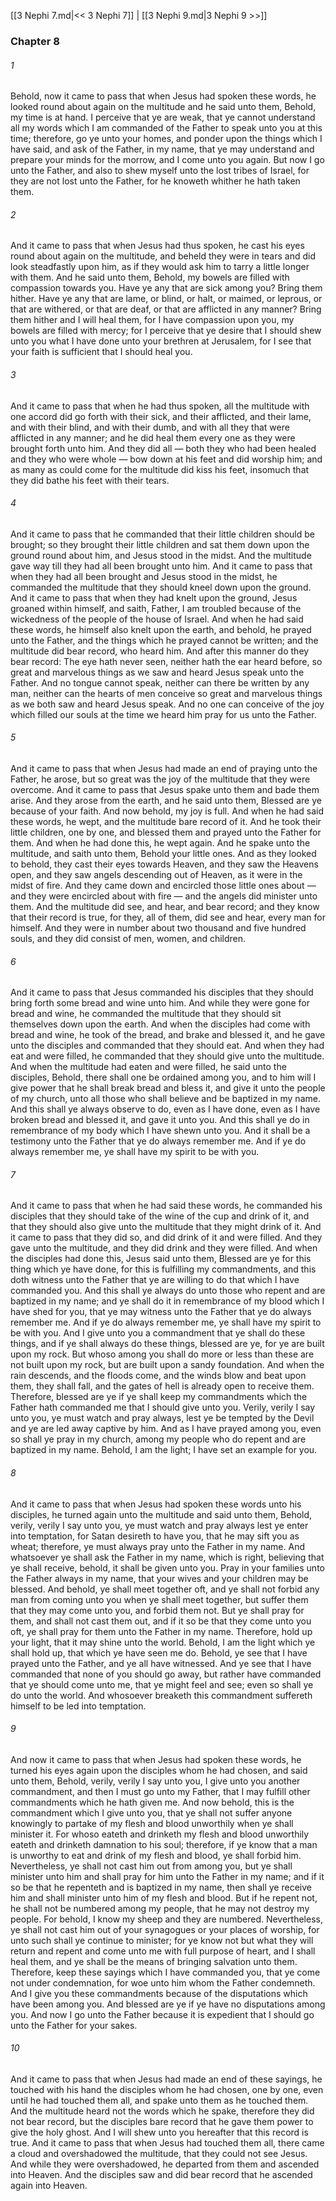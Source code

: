 [[3 Nephi 7.md|<< 3 Nephi 7]]  |  [[3 Nephi 9.md|3 Nephi 9 >>]]

### Chapter 8
###### 1
Behold, now it came to pass that when Jesus had spoken these words, he looked round about again on the multitude and he said unto them, Behold, my time is at hand. I perceive that ye are weak, that ye cannot understand all my words which I am commanded of the Father to speak unto you at this time; therefore, go ye unto your homes, and ponder upon the things which I have said, and ask of the Father, in my name, that ye may understand and prepare your minds for the morrow, and I come unto you again. But now I go unto the Father, and also to shew myself unto the lost tribes of Israel, for they are not lost unto the Father, for he knoweth whither he hath taken them.

###### 2
And it came to pass that when Jesus had thus spoken, he cast his eyes round about again on the multitude, and beheld they were in tears and did look steadfastly upon him, as if they would ask him to tarry a little longer with them. And he said unto them, Behold, my bowels are filled with compassion towards you. Have ye any that are sick among you? Bring them hither. Have ye any that are lame, or blind, or halt, or maimed, or leprous, or that are withered, or that are deaf, or that are afflicted in any manner? Bring them hither and I will heal them, for I have compassion upon you, my bowels are filled with mercy; for I perceive that ye desire that I should shew unto you what I have done unto your brethren at Jerusalem, for I see that your faith is sufficient that I should heal you.

###### 3
And it came to pass that when he had thus spoken, all the multitude with one accord did go forth with their sick, and their afflicted, and their lame, and with their blind, and with their dumb, and with all they that were afflicted in any manner; and he did heal them every one as they were brought forth unto him. And they did all — both they who had been healed and they who were whole — bow down at his feet and did worship him; and as many as could come for the multitude did kiss his feet, insomuch that they did bathe his feet with their tears.

###### 4
And it came to pass that he commanded that their little children should be brought; so they brought their little children and sat them down upon the ground round about him, and Jesus stood in the midst. And the multitude gave way till they had all been brought unto him. And it came to pass that when they had all been brought and Jesus stood in the midst, he commanded the multitude that they should kneel down upon the ground. And it came to pass that when they had knelt upon the ground, Jesus groaned within himself, and saith, Father, I am troubled because of the wickedness of the people of the house of Israel. And when he had said these words, he himself also knelt upon the earth, and behold, he prayed unto the Father, and the things which he prayed cannot be written; and the multitude did bear record, who heard him. And after this manner do they bear record: The eye hath never seen, neither hath the ear heard before, so great and marvelous things as we saw and heard Jesus speak unto the Father. And no tongue cannot speak, neither can there be written by any man, neither can the hearts of men conceive so great and marvelous things as we both saw and heard Jesus speak. And no one can conceive of the joy which filled our souls at the time we heard him pray for us unto the Father.

###### 5
And it came to pass that when Jesus had made an end of praying unto the Father, he arose, but so great was the joy of the multitude that they were overcome. And it came to pass that Jesus spake unto them and bade them arise. And they arose from the earth, and he said unto them, Blessed are ye because of your faith. And now behold, my joy is full. And when he had said these words, he wept, and the multitude bare record of it. And he took their little children, one by one, and blessed them and prayed unto the Father for them. And when he had done this, he wept again. And he spake unto the multitude, and saith unto them, Behold your little ones. And as they looked to behold, they cast their eyes towards Heaven, and they saw the Heavens open, and they saw angels descending out of Heaven, as it were in the midst of fire. And they came down and encircled those little ones about — and they were encircled about with fire — and the angels did minister unto them. And the multitude did see, and hear, and bear record; and they know that their record is true, for they, all of them, did see and hear, every man for himself. And they were in number about two thousand and five hundred souls, and they did consist of men, women, and children.

###### 6
And it came to pass that Jesus commanded his disciples that they should bring forth some bread and wine unto him. And while they were gone for bread and wine, he commanded the multitude that they should sit themselves down upon the earth. And when the disciples had come with bread and wine, he took of the bread, and brake and blessed it, and he gave unto the disciples and commanded that they should eat. And when they had eat and were filled, he commanded that they should give unto the multitude. And when the multitude had eaten and were filled, he said unto the disciples, Behold, there shall one be ordained among you, and to him will I give power that he shall break bread and bless it, and give it unto the people of my church, unto all those who shall believe and be baptized in my name. And this shall ye always observe to do, even as I have done, even as I have broken bread and blessed it, and gave it unto you. And this shall ye do in remembrance of my body which I have shewn unto you. And it shall be a testimony unto the Father that ye do always remember me. And if ye do always remember me, ye shall have my spirit to be with you.

###### 7
And it came to pass that when he had said these words, he commanded his disciples that they should take of the wine of the cup and drink of it, and that they should also give unto the multitude that they might drink of it. And it came to pass that they did so, and did drink of it and were filled. And they gave unto the multitude, and they did drink and they were filled. And when the disciples had done this, Jesus said unto them, Blessed are ye for this thing which ye have done, for this is fulfilling my commandments, and this doth witness unto the Father that ye are willing to do that which I have commanded you. And this shall ye always do unto those who repent and are baptized in my name; and ye shall do it in remembrance of my blood which I have shed for you, that ye may witness unto the Father that ye do always remember me. And if ye do always remember me, ye shall have my spirit to be with you. And I give unto you a commandment that ye shall do these things, and if ye shall always do these things, blessed are ye, for ye are built upon my rock. But whoso among you shall do more or less than these are not built upon my rock, but are built upon a sandy foundation. And when the rain descends, and the floods come, and the winds blow and beat upon them, they shall fall, and the gates of hell is already open to receive them. Therefore, blessed are ye if ye shall keep my commandments which the Father hath commanded me that I should give unto you. Verily, verily I say unto you, ye must watch and pray always, lest ye be tempted by the Devil and ye are led away captive by him. And as I have prayed among you, even so shall ye pray in my church, among my people who do repent and are baptized in my name. Behold, I am the light; I have set an example for you.

###### 8
And it came to pass that when Jesus had spoken these words unto his disciples, he turned again unto the multitude and said unto them, Behold, verily, verily I say unto you, ye must watch and pray always lest ye enter into temptation, for Satan desireth to have you, that he may sift you as wheat; therefore, ye must always pray unto the Father in my name. And whatsoever ye shall ask the Father in my name, which is right, believing that ye shall receive, behold, it shall be given unto you. Pray in your families unto the Father always in my name, that your wives and your children may be blessed. And behold, ye shall meet together oft, and ye shall not forbid any man from coming unto you when ye shall meet together, but suffer them that they may come unto you, and forbid them not. But ye shall pray for them, and shall not cast them out, and if it so be that they come unto you oft, ye shall pray for them unto the Father in my name. Therefore, hold up your light, that it may shine unto the world. Behold, I am the light which ye shall hold up, that which ye have seen me do. Behold, ye see that I have prayed unto the Father, and ye all have witnessed. And ye see that I have commanded that none of you should go away, but rather have commanded that ye should come unto me, that ye might feel and see; even so shall ye do unto the world. And whosoever breaketh this commandment suffereth himself to be led into temptation.

###### 9
And now it came to pass that when Jesus had spoken these words, he turned his eyes again upon the disciples whom he had chosen, and said unto them, Behold, verily, verily I say unto you, I give unto you another commandment, and then I must go unto my Father, that I may fulfill other commandments which he hath given me. And now behold, this is the commandment which I give unto you, that ye shall not suffer anyone knowingly to partake of my flesh and blood unworthily when ye shall minister it. For whoso eateth and drinketh my flesh and blood unworthily eateth and drinketh damnation to his soul; therefore, if ye know that a man is unworthy to eat and drink of my flesh and blood, ye shall forbid him. Nevertheless, ye shall not cast him out from among you, but ye shall minister unto him and shall pray for him unto the Father in my name; and if it so be that he repenteth and is baptized in my name, then shall ye receive him and shall minister unto him of my flesh and blood. But if he repent not, he shall not be numbered among my people, that he may not destroy my people. For behold, I know my sheep and they are numbered. Nevertheless, ye shall not cast him out of your synagogues or your places of worship, for unto such shall ye continue to minister; for ye know not but what they will return and repent and come unto me with full purpose of heart, and I shall heal them, and ye shall be the means of bringing salvation unto them. Therefore, keep these sayings which I have commanded you, that ye come not under condemnation, for woe unto him whom the Father condemneth. And I give you these commandments because of the disputations which have been among you. And blessed are ye if ye have no disputations among you. And now I go unto the Father because it is expedient that I should go unto the Father for your sakes.

###### 10
And it came to pass that when Jesus had made an end of these sayings, he touched with his hand the disciples whom he had chosen, one by one, even until he had touched them all, and spake unto them as he touched them. And the multitude heard not the words which he spake, therefore they did not bear record, but the disciples bare record that he gave them power to give the holy ghost. And I will shew unto you hereafter that this record is true. And it came to pass that when Jesus had touched them all, there came a cloud and overshadowed the multitude, that they could not see Jesus. And while they were overshadowed, he departed from them and ascended into Heaven. And the disciples saw and did bear record that he ascended again into Heaven.